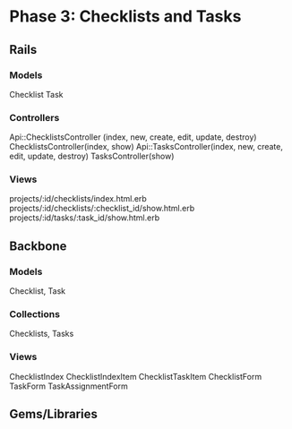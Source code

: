 # Phase 3: Checklists and Tasks

## Rails
### Models
Checklist
Task

### Controllers
Api::ChecklistsController (index, new, create, edit, update, destroy)
ChecklistsController(index, show)
Api::TasksController(index, new, create, edit, update, destroy)
TasksController(show)

### Views
projects/:id/checklists/index.html.erb
projects/:id/checklists/:checklist_id/show.html.erb
projects/:id/tasks/:task_id/show.html.erb

## Backbone
### Models
Checklist, Task

### Collections
Checklists, Tasks

### Views
ChecklistIndex
ChecklistIndexItem
ChecklistTaskItem
ChecklistForm
TaskForm
TaskAssignmentForm

## Gems/Libraries
